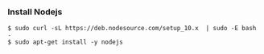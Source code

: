 ### Install Nodejs

```shell
$ sudo curl -sL https://deb.nodesource.com/setup_10.x  | sudo -E bash -
$ sudo apt-get install -y nodejs
```